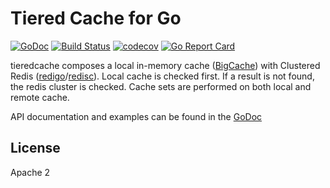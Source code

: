 # Tiered Cache for Go

[![GoDoc](https://godoc.org/github.com/spothero/tieredcache?status.svg)](https://godoc.org/github.com/spothero/tieredcache)
[![Build Status](https://travis-ci.org/spothero/tieredcache.png?branch=master)](https://travis-ci.org/spothero/tieredcache)
[![codecov](https://codecov.io/gh/spothero/tieredcache/branch/master/graph/badge.svg)](https://codecov.io/gh/spothero/tieredcache)
[![Go Report Card](https://goreportcard.com/badge/github.com/spothero/tieredcache)](https://goreportcard.com/report/github.com/spothero/tieredcache)


tieredcache composes a local in-memory cache ([BigCache](https://github.com/allegro/bigcache)) with Clustered Redis ([redigo](https://github.com/gomodule/redigo)/[redisc](https://github.com/mna/redisc)). Local
cache is checked first. If a result is not found, the redis cluster is checked. Cache sets are
performed on both local and remote cache.

API documentation and examples can be found in the [GoDoc](https://godoc.org/github.com/spothero/tieredcache)

## License
Apache 2
